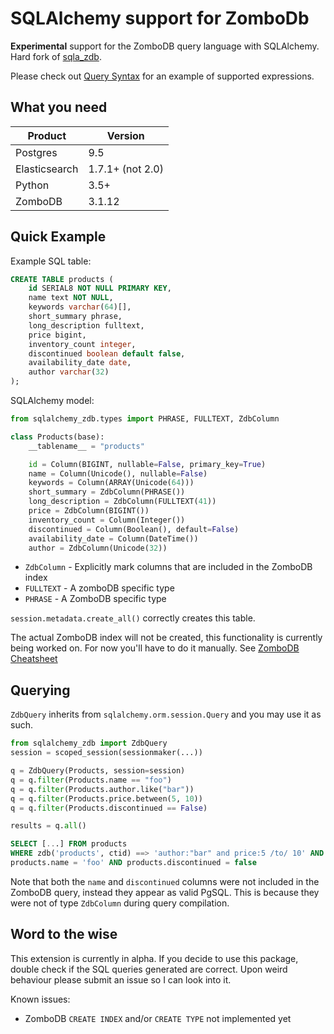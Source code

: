 SQLAlchemy support for ZomboDb
=============================

**Experimental** support for the ZomboDB query language with SQLAlchemy. Hard fork of [sqla_zdb](https://github.com/xxxbobrxxx/sqlalchemy_zombodb).

Please check out [Query Syntax](https://github.com/skftn/sqlalchemy_zdb/blob/master/QUERY_SYNTAX.md) for an example of supported expressions. 


## What you need

Product       | Version 
---           | ---      
Postgres      | 9.5
Elasticsearch | 1.7.1+ (not 2.0)
Python        | 3.5+
ZomboDB       | 3.1.12


## Quick Example

Example SQL table:

```sql
CREATE TABLE products (
    id SERIAL8 NOT NULL PRIMARY KEY,
    name text NOT NULL,
    keywords varchar(64)[],
    short_summary phrase,
    long_description fulltext, 
    price bigint,
    inventory_count integer,
    discontinued boolean default false,
    availability_date date,
    author varchar(32)
);
```

SQLAlchemy model:

```python
from sqlalchemy_zdb.types import PHRASE, FULLTEXT, ZdbColumn

class Products(base):
    __tablename__ = "products"

    id = Column(BIGINT, nullable=False, primary_key=True)
    name = Column(Unicode(), nullable=False)
    keywords = Column(ARRAY(Unicode(64)))
    short_summary = ZdbColumn(PHRASE())
    long_description = ZdbColumn(FULLTEXT(41))
    price = ZdbColumn(BIGINT())
    inventory_count = Column(Integer())
    discontinued = Column(Boolean(), default=False)
    availability_date = Column(DateTime())
    author = ZdbColumn(Unicode(32))
```

- `ZdbColumn` - Explicitly mark columns that are included in the ZomboDB index
- `FULLTEXT` - A zomboDB specific type
- `PHRASE` - A ZomboDB specific type

`session.metadata.create_all()` correctly creates this table.

The actual ZomboDB index will not be created, this functionality is currently being worked on. For now you'll have to do it manually. See [ZomboDB Cheatsheet](https://github.com/skftn/sqlalchemy_zdb/blob/master/zombodb_cheatsheet.md)

## Querying 

`ZdbQuery` inherits from `sqlalchemy.orm.session.Query` and you may use it as such.

```python
from sqlalchemy_zdb import ZdbQuery
session = scoped_session(sessionmaker(...))

q = ZdbQuery(Products, session=session)
q = q.filter(Products.name == "foo")
q = q.filter(Products.author.like("bar"))
q = q.filter(Products.price.between(5, 10))
q = q.filter(Products.discontinued == False)

results = q.all()
```

```sql
SELECT [...] FROM products 
WHERE zdb('products', ctid) ==> 'author:"bar" and price:5 /to/ 10' AND
products.name = 'foo' AND products.discontinued = false
```

Note that both the `name` and `discontinued` columns were not included in the ZomboDB query, instead they appear as valid PgSQL. This is because they were not of type `ZdbColumn` during query compilation. 

## Word to the wise

This extension is currently in alpha. If you decide to use this package, double check if the SQL queries generated are correct. Upon weird behaviour please submit an issue so I can look into it.

Known issues:

- ZomboDB `CREATE INDEX` and/or `CREATE TYPE` not implemented yet

